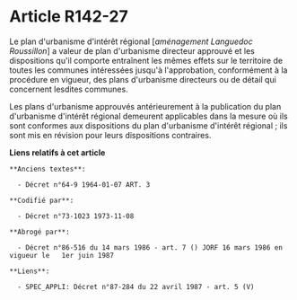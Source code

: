 # Article R142-27

Le plan d'urbanisme d'intérêt régional [*aménagement Languedoc Roussillon*] a valeur de plan d'urbanisme directeur approuvé
et les dispositions qu'il comporte entraînent les mêmes effets sur le territoire de toutes les communes intéressées jusqu'à
l'approbation, conformément à la procédure en vigueur, des plans d'urbanisme directeurs ou de détail qui concernent lesdites
communes.

Les plans d'urbanisme approuvés antérieurement à la publication du plan d'urbanisme d'intérêt régional demeurent applicables
dans la mesure où ils sont conformes aux dispositions du plan d'urbanisme d'intérêt régional ; ils sont mis en révision pour
leurs dispositions contraires.

**Liens relatifs à cet article**

	**Anciens textes**:

	  - Décret n°64-9 1964-01-07 ART. 3

	**Codifié par**:

	  - Décret n°73-1023 1973-11-08

	**Abrogé par**:

	  - Décret n°86-516 du 14 mars 1986 - art. 7 () JORF 16 mars 1986 en vigueur le   1er juin 1987

	**Liens**:

	  - SPEC_APPLI: Décret n°87-284 du 22 avril 1987 - art. 5 (V)
